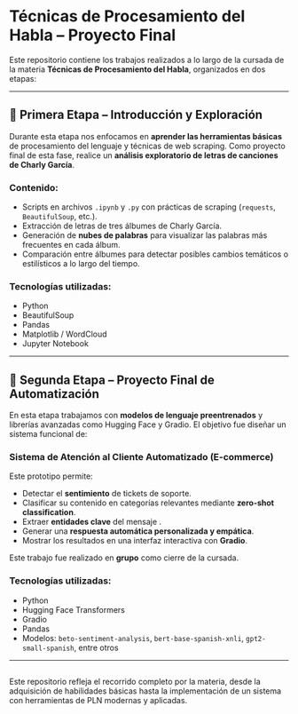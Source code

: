 #  Técnicas de Procesamiento del Habla – Proyecto Final

Este repositorio contiene los trabajos realizados a lo largo de la cursada de la materia **Técnicas de Procesamiento del Habla**, organizados en dos etapas:

---

## 📁 Primera Etapa – Introducción y Exploración

Durante esta etapa nos enfocamos en **aprender las herramientas básicas** de procesamiento del lenguaje y técnicas de web scraping. Como proyecto final de esta fase, realice un **análisis exploratorio de letras de canciones de Charly García**.

### Contenido:
- Scripts en archivos `.ipynb` y `.py` con prácticas de scraping (`requests`, `BeautifulSoup`, etc.).
- Extracción de letras de tres álbumes de Charly García.
- Generación de **nubes de palabras** para visualizar las palabras más frecuentes en cada álbum.
- Comparación entre álbumes para detectar posibles cambios temáticos o estilísticos a lo largo del tiempo.

### Tecnologías utilizadas:
- Python
- BeautifulSoup
- Pandas
- Matplotlib / WordCloud
- Jupyter Notebook

---

## 📁 Segunda Etapa – Proyecto Final de Automatización

En esta etapa trabajamos con **modelos de lenguaje preentrenados** y librerías avanzadas como Hugging Face y Gradio. El objetivo fue diseñar un sistema funcional de:

###  Sistema de Atención al Cliente Automatizado (E-commerce)

Este prototipo permite:
- Detectar el **sentimiento** de tickets de soporte.
- Clasificar su contenido en categorías relevantes mediante **zero-shot classification**.
- Extraer **entidades clave** del mensaje .
- Generar una **respuesta automática personalizada y empática**.
- Mostrar los resultados en una interfaz interactiva con **Gradio**.

Este trabajo fue realizado en **grupo** como cierre de la cursada.

### Tecnologías utilizadas:
- Python
- Hugging Face Transformers
- Gradio
- Pandas
- Modelos: `beto-sentiment-analysis`, `bert-base-spanish-xnli`, `gpt2-small-spanish`, entre otros

---

## 
Este repositorio refleja el recorrido completo por la materia, desde la adquisición de habilidades básicas hasta la implementación de un sistema con herramientas de PLN modernas y aplicadas.

